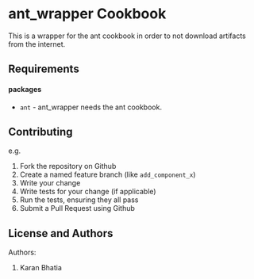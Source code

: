 ant_wrapper Cookbook
====================
This is a wrapper for the ant cookbook in order to not download artifacts from the internet.



Requirements
------------

#### packages
- `ant` - ant_wrapper needs the ant cookbook.


Contributing
------------
e.g.
1. Fork the repository on Github
2. Create a named feature branch (like `add_component_x`)
3. Write your change
4. Write tests for your change (if applicable)
5. Run the tests, ensuring they all pass
6. Submit a Pull Request using Github

License and Authors
-------------------
Authors:
 1. Karan Bhatia
